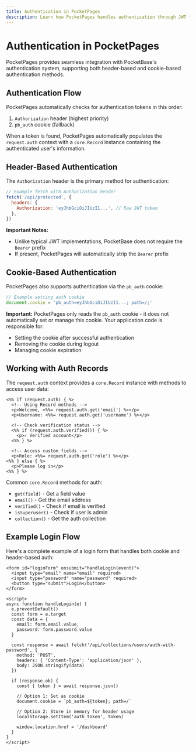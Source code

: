 ```yaml
---
title: Authentication in PocketPages
description: Learn how PocketPages handles authentication through JWT tokens and cookies
---
```


# Authentication in PocketPages

PocketPages provides seamless integration with PocketBase's authentication system, supporting both header-based and cookie-based authentication methods.

## Authentication Flow

PocketPages automatically checks for authentication tokens in this order:

1. `Authorization` header (highest priority)
2. `pb_auth` cookie (fallback)

When a token is found, PocketPages automatically populates the `request.auth` context with a `core.Record` instance containing the authenticated user's information.

## Header-Based Authentication

The `Authorization` header is the primary method for authentication:

```javascript
// Example fetch with Authorization header
fetch('/api/protected', {
  headers: {
    Authorization: 'eyJhbGciOiJIUzI1...', // Raw JWT token
  },
})
```

**Important Notes:**

- Unlike typical JWT implementations, PocketBase does not require the `Bearer` prefix
- If present, PocketPages will automatically strip the `Bearer` prefix

## Cookie-Based Authentication

PocketPages also supports authentication via the `pb_auth` cookie:

```javascript
// Example setting auth cookie
document.cookie = 'pb_auth=eyJhbGciOiJIUzI1...; path=/;'
```

**Important:** PocketPages only reads the `pb_auth` cookie - it does not automatically set or manage this cookie. Your application code is responsible for:

- Setting the cookie after successful authentication
- Removing the cookie during logout
- Managing cookie expiration

## Working with Auth Records

The `request.auth` context provides a `core.Record` instance with methods to access user data:

```ejs
<%% if (request.auth) { %>
  <!-- Using Record methods -->
  <p>Welcome, <%%= request.auth.get('email') %></p>
  <p>Username: <%%= request.auth.get('username') %></p>

  <!-- Check verification status -->
  <%% if (request.auth.verified()) { %>
    <p>✓ Verified account</p>
  <%% } %>

  <!-- Access custom fields -->
  <p>Role: <%%= request.auth.get('role') %></p>
<%% } else { %>
  <p>Please log in</p>
<%% } %>
```

Common `core.Record` methods for auth:

- `get(field)` - Get a field value
- `email()` - Get the email address
- `verified()` - Check if email is verified
- `isSuperuser()` - Check if user is admin
- `collection()` - Get the auth collection

## Example Login Flow

Here's a complete example of a login form that handles both cookie and header-based auth:

```ejs
<form id="loginForm" onsubmit="handleLogin(event)">
  <input type="email" name="email" required>
  <input type="password" name="password" required>
  <button type="submit">Login</button>
</form>

<script>
async function handleLogin(e) {
  e.preventDefault()
  const form = e.target
  const data = {
    email: form.email.value,
    password: form.password.value
  }

  const response = await fetch('/api/collections/users/auth-with-password', {
    method: 'POST',
    headers: { 'Content-Type': 'application/json' },
    body: JSON.stringify(data)
  })

  if (response.ok) {
    const { token } = await response.json()

    // Option 1: Set as cookie
    document.cookie = `pb_auth=${token}; path=/`

    // Option 2: Store in memory for header usage
    localStorage.setItem('auth_token', token)

    window.location.href = '/dashboard'
  }
}
</script>
```
